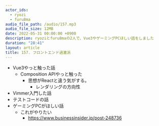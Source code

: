 ```yaml
---
actor_ids:
  - ryozi
  - furu8ma
audio_file_path: /audio/157.mp3
audio_file_size: 12MB
date: 2022-05-31 00:00:00 +0900
description: ryoziとfuru8maの2人で、Vue3やゲーミングPCほしい話をしました
duration: "28:41"
layout: article
title: 157. フロントエンド過激派
---
```


- Vue3やっと触った話
    - Composition APIやっと触った
        - 思想がReactと違う気がする。
            - レンダリングの方向性
- Vimmer入門した話
- テストコードの話
- ゲーミングPCがほしい話
    - これがやりたい
        - https://www.businessinsider.jp/post-248736

